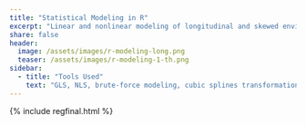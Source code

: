 ```yaml
---
title: "Statistical Modeling in R"
excerpt: "Linear and nonlinear modeling of longitudinal and skewed environmental datasets."
share: false
header:
  image: /assets/images/r-modeling-long.png
  teaser: /assets/images/r-modeling-1-th.png
sidebar:
  - title: "Tools Used"
    text: "GLS, NLS, brute-force modeling, cubic splines transformation"
---
```


{% include regfinal.html %}
